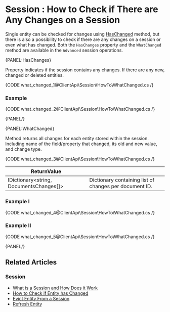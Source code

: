 # Session : How to Check if There are Any Changes on a Session

Single entity can be checked for changes using [HasChanged](../../../client-api/session/how-to/check-if-entity-has-changed) method, but there is also a possibility to check if there are any changes on a session or even what has changed. Both the `HasChanges` property and the `WhatChanged` method are available in the `Advanced` session operations.

{PANEL:HasChanges}

Property indicates if the session contains any changes. If there are any new, changed or deleted entities.

{CODE what_changed_1@ClientApi\Session\HowTo\WhatChanged.cs /}

### Example

{CODE what_changed_2@ClientApi\Session\HowTo\WhatChanged.cs /}

{PANEL/}

{PANEL:WhatChanged}

Method returns all changes for each entity stored within the session. Including name of the field/property that changed, its old and new value, and change type. 

{CODE what_changed_3@ClientApi\Session\HowTo\WhatChanged.cs /}

| ReturnValue | |
| ------------- | ----- |
| IDictionary<string, DocumentsChanges[]> | Dictionary containing list of changes per document ID. |

### Example I

{CODE what_changed_4@ClientApi\Session\HowTo\WhatChanged.cs /}

### Example II

{CODE what_changed_5@ClientApi\Session\HowTo\WhatChanged.cs /}

{PANEL/}

## Related Articles

### Session

- [What is a Session and How Does it Work](../../../client-api/session/what-is-a-session-and-how-does-it-work)
- [How to Check if Entity has Changed](../../../client-api/session/how-to/check-if-entity-has-changed)
- [Evict Entity From a Session](../../../client-api/session/how-to/evict-entity-from-a-session)
- [Refresh Entity](../../../client-api/session/how-to/refresh-entity)

